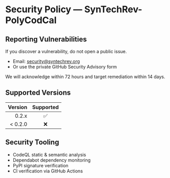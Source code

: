 # Security Policy — SynTechRev-PolyCodCal

## Reporting Vulnerabilities
If you discover a vulnerability, do not open a public issue.

- Email: security@syntechrev.org
- Or use the private GitHub Security Advisory form

We will acknowledge within 72 hours and target remediation within 14 days.

## Supported Versions
| Version | Supported |
|--------:|:---------:|
| 0.2.x   | ✅        |
| < 0.2.0 | ❌        |

## Security Tooling
- CodeQL static & semantic analysis
- Dependabot dependency monitoring
- PyPI signature verification
- CI verification via GitHub Actions

